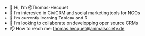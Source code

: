- 👋 Hi, I’m @Thomas-Hecquet
- 👀 I’m interested in CiviCRM and social marketing tools for NGOs
- 🌱 I’m currently learning Tableau and R
- 💞️ I’m looking to collaborate on developping open source CRMs
- 📫 How to reach me: thomas.hecquet@animalsociety.de
